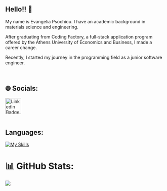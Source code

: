 ## Hello!! 👋 

My name is Evangelia Psochiou. I have an academic background in materials science and engineering.

After graduating from Coding Factory, a full-stack application program offered by the Athens University of Economics and Business, I made a career change.

Recently, I started my journey in the programming field as a junior software engineer.

<br>

## 🌐 Socials:

<div>
  <a href="https://www.linkedin.com/in/evangelia-psochiou-92376813a/" target="_blank">
    <img src="https://github.com/gauravghongde/social-icons/blob/9d939e1c5b7ea4a24ac39c3e4631970c0aa1b920/PNG/Color/LinkedIN.png" alt="LinkedIn Badge" style="width: 50px; height: 50px;">
  </a>
</div>
<br>

## Languages:
[![My Skills](https://skillicons.dev/icons?i=java,hibernate,spring,js,nodejs,express,cs,angular,bootstrap,html,css,mongodb,mysql,sqlfigma&theme=light)](https://skillicons.dev)

# 📊 GitHub Stats:
![](https://github-readme-stats.vercel.app/api/top-langs/?username=eva-ps&theme=dark&hide_border=false&include_all_commits=false&count_private=false&layout=compact)

<br>
<div id="badges">
   <img src="https://komarev.com/ghpvc/?username=evangelia-psochiou&style=flat-square&color=blue" alt=""/>
</div>   


